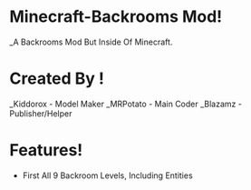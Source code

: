 # Minecraft-Backrooms Mod!

_A Backrooms Mod But Inside Of Minecraft.

# Created By !
_Kiddorox - Model Maker
_MRPotato - Main Coder
_Blazamz - Publisher/Helper

# Features!
- First All 9 Backroom Levels, Including Entities
